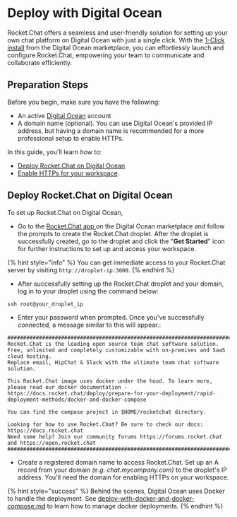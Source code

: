# Deploy with Digital Ocean

Rocket.Chat offers a seamless and user-friendly solution for setting up your own chat platform on Digital Ocean with just a single click. With the [1-Click install](https://marketplace.digitalocean.com/apps/rocket-chat?action=deploy\&refcode=1940fe28bd31) from the Digital Ocean marketplace, you can effortlessly launch and configure Rocket.Chat, empowering your team to communicate and collaborate efficiently.

## Preparation Steps

Before you begin, make sure you have the following:

* An active [Digital Ocean](https://www.digitalocean.com/) account
* A domain name (optional). You can use Digital Ocean's provided IP address, but having a domain name is recommended for a more professional setup to enable HTTPs.

In this guide, you'll learn how to:

* [Deploy Rocket.Chat on Digital Ocean](deploy-with-digital-ocean.md#deploy-rocket.chat-on-digital-ocean)
* [Enable HTTPs for your workspace](deploy-with-digital-ocean.md#enabling-https).

## Deploy Rocket.Chat on Digital Ocean

To set up Rocket.Chat on Digital Ocean,

* Go to the [Rocket.Chat app ](https://marketplace.digitalocean.com/apps/rocket-chat?action=deploy\&refcode=1940fe28bd31)on the Digital Ocean marketplace and follow the prompts to create the Rocket.Chat droplet. After the droplet is successfully created, go to the droplet and click the "**Get Started**" icon for further instructions to set up and access your workspace.

{% hint style="info" %}
You can get immediate access to your Rocket.Chat server by visiting `http://droplet-ip:3000`.
{% endhint %}

* After successfully setting up the Rocket.Chat droplet and your domain, log in to your droplet using the command below:

```
ssh root@your_droplet_ip
```

* Enter your password when prompted. Once you've successfully connected, a message similar to this will appear.:

```
##################################################################################################################################################################
Rocket.Chat is the leading open source team chat software solution. Free, unlimited and completely customizable with on-premises and SaaS cloud hosting.
Replace email, HipChat & Slack with the ultimate team chat software solution.

This Rocket.Chat image uses docker under the hood. To learn more, please read our docker documentation - https://docs.rocket.chat/deploy/prepare-for-your-deployment/rapid-deployment-methods/docker-and-docker-compose

You can find the compose project in $HOME/rocketchat directory.

Looking for how to use Rocket.Chat? Be sure to check our docs: https://docs.rocket.chat
Need some help? Join our community forums https://forums.rocket.chat and https://open.rocket.chat
##################################################################################################################################################################

```

* Create a registered domain name to access Rocket.Chat. Set up an A record from your domain _(e.g. chat.mycompany.com)_ to the droplet's IP address. You'll need the domain for enabling HTTPs on your workspace.

{% hint style="success" %}
Behind the scenes, Digital Ocean uses Docker to handle the deployment. See [deploy-with-docker-and-docker-compose.md](../deploy-with-docker-and-docker-compose.md "mention") to learn how to manage docker deployments.
{% endhint %}
